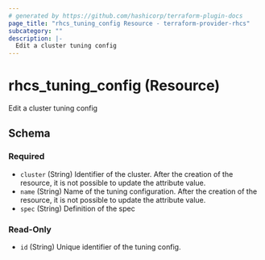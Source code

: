 ```yaml
---
# generated by https://github.com/hashicorp/terraform-plugin-docs
page_title: "rhcs_tuning_config Resource - terraform-provider-rhcs"
subcategory: ""
description: |-
  Edit a cluster tuning config
---
```


# rhcs_tuning_config (Resource)

Edit a cluster tuning config



<!-- schema generated by tfplugindocs -->
## Schema

### Required

- `cluster` (String) Identifier of the cluster. After the creation of the resource, it is not possible to update the attribute value.
- `name` (String) Name of the tuning configuration. After the creation of the resource, it is not possible to update the attribute value.
- `spec` (String) Definition of the spec

### Read-Only

- `id` (String) Unique identifier of the tuning config.
